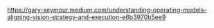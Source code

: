 https://gary-seymour.medium.com/understanding-operating-models-aligning-vision-strategy-and-execution-e6b3970b5ee9
